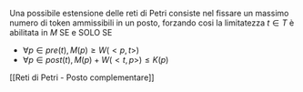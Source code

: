 Una possibile estensione delle reti di Petri consiste nel fissare un massimo numero di token ammissibili in un posto, forzando cosi la limitatezza
$t \in T$ è abilitata in $M$ SE e SOLO SE
- $\forall p \in pre(t), M(p) \geq W(<p,t>)$
- $\forall p \in post(t), M(p) + W(<t, p>) \leq K(p)$

[[Reti di Petri - Posto complementare]]
